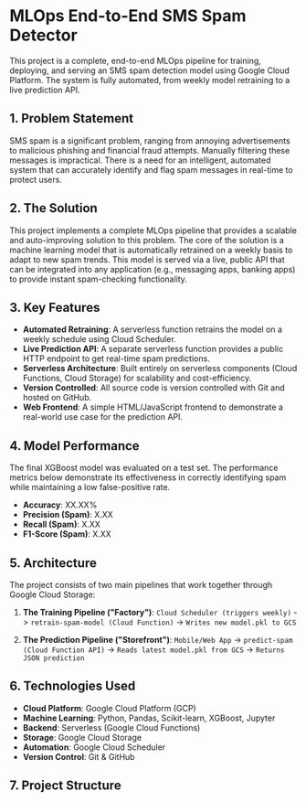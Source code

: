 # MLOps End-to-End SMS Spam Detector

This project is a complete, end-to-end MLOps pipeline for training, deploying, and serving an SMS spam detection model using Google Cloud Platform. The system is fully automated, from weekly model retraining to a live prediction API.

## 1. Problem Statement

SMS spam is a significant problem, ranging from annoying advertisements to malicious phishing and financial fraud attempts. Manually filtering these messages is impractical. There is a need for an intelligent, automated system that can accurately identify and flag spam messages in real-time to protect users.

## 2. The Solution

This project implements a complete MLOps pipeline that provides a scalable and auto-improving solution to this problem. The core of the solution is a machine learning model that is automatically retrained on a weekly basis to adapt to new spam trends. This model is served via a live, public API that can be integrated into any application (e.g., messaging apps, banking apps) to provide instant spam-checking functionality.

## 3. Key Features

- **Automated Retraining**: A serverless function retrains the model on a weekly schedule using Cloud Scheduler.
- **Live Prediction API**: A separate serverless function provides a public HTTP endpoint to get real-time spam predictions.
- **Serverless Architecture**: Built entirely on serverless components (Cloud Functions, Cloud Storage) for scalability and cost-efficiency.
- **Version Controlled**: All source code is version controlled with Git and hosted on GitHub.
- **Web Frontend**: A simple HTML/JavaScript frontend to demonstrate a real-world use case for the prediction API.

## 4. Model Performance

The final XGBoost model was evaluated on a test set. The performance metrics below demonstrate its effectiveness in correctly identifying spam while maintaining a low false-positive rate.

- **Accuracy**: XX.XX%
- **Precision (Spam)**: X.XX
- **Recall (Spam)**: X.XX
- **F1-Score (Spam)**: X.XX

## 5. Architecture

The project consists of two main pipelines that work together through Google Cloud Storage:

1.  **The Training Pipeline ("Factory")**:
    `Cloud Scheduler (triggers weekly)` -> `retrain-spam-model (Cloud Function)` -> `Writes new model.pkl to GCS`

2.  **The Prediction Pipeline ("Storefront")**:
    `Mobile/Web App` -> `predict-spam (Cloud Function API)` -> `Reads latest model.pkl from GCS` -> `Returns JSON prediction`

## 6. Technologies Used

- **Cloud Platform**: Google Cloud Platform (GCP)
- **Machine Learning**: Python, Pandas, Scikit-learn, XGBoost, Jupyter
- **Backend**: Serverless (Google Cloud Functions)
- **Storage**: Google Cloud Storage
- **Automation**: Google Cloud Scheduler
- **Version Control**: Git & GitHub

## 7. Project Structure
